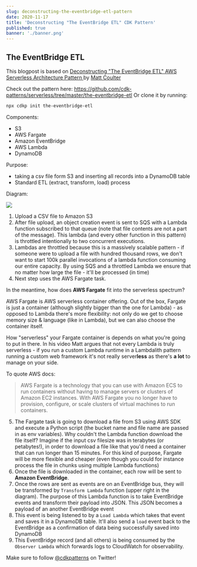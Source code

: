 ```yaml
---
slug: deconstructing-the-eventbridge-etl-pattern
date: 2020-11-17
title: 'Deconstructing "The EventBridge ETL" CDK Pattern'
published: true
banner: './banner.png'
---
```


## The EventBridge ETL

This blogpost is based on [Deconstructing "The EventBridge ETL" AWS Serverless Architecture Pattern
](https://www.youtube.com/watch?v=8kg5bYsdem4) by [Matt Coulter](https://twitter.com/nideveloper)

Check out the pattern here: https://github.com/cdk-patterns/serverless/tree/master/the-eventbridge-etl
Or clone it by running:

```bash
npx cdkp init the-eventbridge-etl
```

Components:
- S3
- AWS Fargate
- Amazon EventBridge
- AWS Lambda
- DynamoDB

Purpose:
- taking a csv file form S3 and inserting all records into a DynamoDB table
- Standard ETL (extract, transform, load) process

Diagram:

![](assets/banner.png)

1. Upload a CSV file to Amazon S3
2. After file upload, an object creation event is sent to SQS with a Lambda function subscribed to that queue (note that file contents are not a part of the message). This lambda (and every other function in this pattern) is throttled intentionally to two concurrent executions.
3. Lambdas are throttled because this is a massively scalable pattern - if someone were to upload a file with hundred thousand rows, we don't want to start 100k parallel invocations of a lambda function consuming our entire capacity. By using SQS and a throttled Lambda we ensure that no matter how large the file - it'll be processed (in time)
4. Next step uses the AWS Fargate task.

In the meantime, how does **AWS Fargate** fit into the serverless spectrum?

AWS Fargate is AWS serverless container offering. Out of the box, Fargate is just a container (although slightly bigger than the one for Lambda) - as opposed to Lambda there's more flexibility: not only do we get to choose memory size & language (like in Lambda), but we can also choose the container itself.

How "serverless" your Fargate container is depends on what you're going to put in there. In his video Matt argues that not every Lambda is truly serverless - if you run a custom Lambda runtime in a Lambdalith pattern running a custom web framework it's not really server**less** as there's **a lot** to manage on your side.

To quote AWS docs:

>AWS Fargate is a technology that you can use with Amazon ECS to run containers without having to manage servers or clusters of Amazon EC2 instances. With AWS Fargate you no longer have to provision, configure, or scale clusters of virtual machines to run containers.

5. The Fargate task is going to download a file from S3 using AWS SDK and execute a Python script (the bucket name and file name are passed in as env variables). Why couldn't the Lambda function download the file itself? Imagine if the input csv filesize was in terabytes (or petabytes!), in order to download a file like that you'd need a container that can run longer than 15 minutes. For this kind of purpose, Fargate will be more flexible and cheaper (even though you could for instance process the file in chunks using multiple Lambda functions)
6. Once the file is downloaded in the container, each row will be sent to **Amazon EventBridge**.
7. Once the rows are sent as events are on an EventBridge bus, they will be transformed by `Transform Lambda` function (upper right in the diagram). The purpose of this Lambda function is to take EventBridge events and transform their payload into JSON. This JSON becomes a payload of an another EventBridge event
8. This event is being listened to by a `Load Lambda` which takes that event and saves it in a DynamoDB table. It'll also send a `load` event back to the EventBridge as a confirmation of data being successfully saved into DynamoDB
9. This EventBridge record (and all others) is being consumed by the `Observer Lambda` which forwards logs to CloudWatch for observability.

Make sure to follow [@cdkpatterns](https://twitter.com/cdkpatterns) on Twitter!
